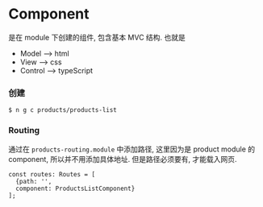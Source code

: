 # Component

是在 module 下创建的组件, 包含基本 MVC 结构.
也就是 
- Model --> html
- View --> css
- Control --> typeScript

### 创建

```
$ n g c products/products-list
```

### Routing

通过在 `products-routing.module` 中添加路径,
这里因为是 product module 的 component, 所以并不用添加具体地址.
但是路径必须要有, 才能载入网页. 

```
const routes: Routes = [
  {path: '',
  component: ProductsListComponent}
];
```

